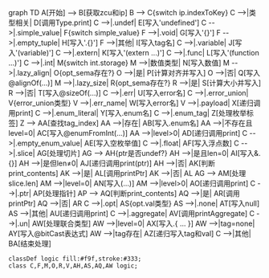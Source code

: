graph TD
    A[开始] --> B[获取zcu和ip]
    B --> C{switch ip.indexToKey}
    C -->|类型相关| D[调用Type.print]
    C -->|.undef| E[写入'undefined']
    C -->|.simple_value| F{switch simple_value}
    F -->|.void| G[写入'{}']
    F -->|.empty_tuple| H[写入'.{}']
    F -->|其他| I[写入tag名]
    C -->|.variable| J[写入'(variable)']
    C -->|.extern| K[写入'(extern ...)']
    C -->|.func| L[写入'(function ...)']
    C -->|.int| M{switch int.storage}
    M -->|数值类型| N[写入数值]
    M -->|.lazy_align| O{opt_sema存在?}
    O -->|是| P[计算对齐并写入]
    O -->|否| Q[写入@alignOf(...)]
    M -->|.lazy_size| R{opt_sema存在?}
    R -->|是| S[计算大小并写入]
    R -->|否| T[写入@sizeOf(...)]
    C -->|.err| U[写入error名]
    C -->|.error_union| V{error_union类型}
    V -->|.err_name| W[写入error名]
    V -->|.payload| X[递归调用print]
    C -->|.enum_literal| Y[写入.enum名]
    C -->|.enum_tag| Z[处理枚举标签]
    Z --> AA[查找tag_index]
    AA -->|存在| AB[写入.enum名]
    AA -->|不存在且level=0| AC[写入@enumFromInt(...)]
    AA -->|level>0| AD[递归调用print]
    C -->|.empty_enum_value| AE[写入空枚举值]
    C -->|.float| AF[写入浮点数]
    C -->|.slice| AG[处理切片]
    AG --> AH{ptr是否undef?}
    AH -->|是且len=0| AI[写入&.{}]
    AH -->|是但len≠0| AJ[递归调用print(ptr)]
    AH -->|否| AK[判断print_contents]
    AK -->|是| AL[调用printPtr]
    AK -->|否| AL
    AG --> AM[处理slice.len]
    AM -->|level=0| AN[写入(...)]
    AM -->|level>0| AO[递归调用print]
    C -->|.ptr| AP[处理指针]
    AP --> AQ[判断print_contents]
    AQ -->|是| AR[调用printPtr]
    AQ -->|否| AR
    C -->|.opt| AS{opt.val类型}
    AS -->|.none| AT[写入null]
    AS -->|其他| AU[递归调用print]
    C -->|.aggregate| AV[调用printAggregate]
    C -->|.un| AW[处理联合类型]
    AW -->|level=0| AX[写入.{ ... }]
    AW -->|tag=none| AY[写入@bitCast表达式]
    AW -->|tag存在| AZ[递归写入tag和val]
    C -->|其他| BA[结束处理]

    classDef logic fill:#f9f,stroke:#333;
    class C,F,M,O,R,V,AH,AS,AQ,AW logic;
